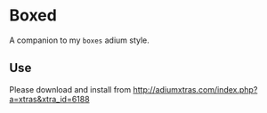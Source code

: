 Boxed
=====
A companion to my `boxes` adium style.

Use
---
Please download and install from http://adiumxtras.com/index.php?a=xtras&xtra_id=6188
